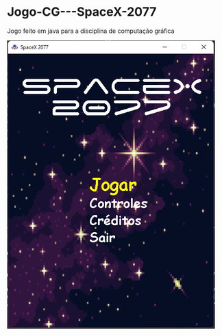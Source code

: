 # Jogo-CG---SpaceX-2077
Jogo feito em java para a disciplina de computação gráfica

![TelaInicial](PrintsJogo/TelaInicial.png)
